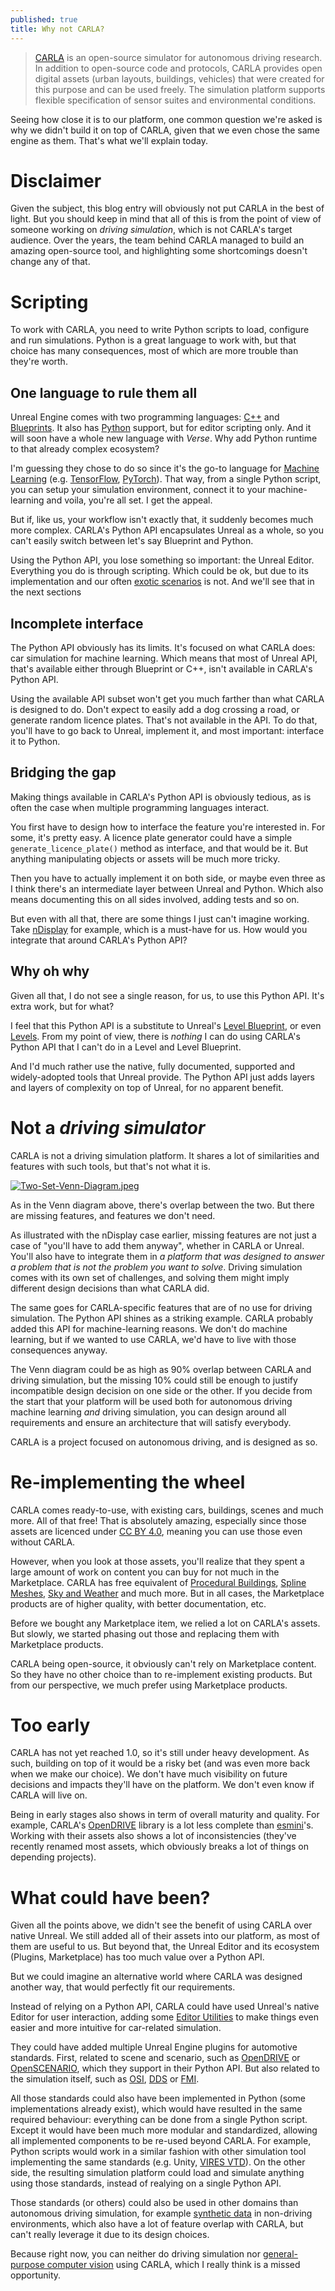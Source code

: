 ```yaml
---
published: true
title: Why not CARLA?
---
```

> [CARLA](http://carla.org/) is an open-source simulator for autonomous driving research. In addition to open-source code and protocols, CARLA provides open digital assets (urban layouts, buildings, vehicles) that were created for this purpose and can be used freely. The simulation platform supports flexible specification of sensor suites and environmental conditions.

Seeing how close it is to our platform, one common question we're asked is why we didn't build it on top of CARLA, given that we even chose the same engine as them. That's what we'll explain today.

# Disclaimer

Given the subject, this blog entry will obviously not put CARLA in the best of light. But you should keep in mind that all of this is from the point of view of someone working on *driving simulation*, which is not CARLA's target audience. Over the years, the team behind CARLA managed to build an amazing open-source tool, and highlighting some shortcomings doesn't change any of that.

# Scripting

To work with CARLA, you need to write Python scripts to load, configure and run simulations. Python is a great language to work with, but that choice has many consequences, most of which are more trouble than they're worth.

## One language to rule them all

Unreal Engine comes with two programming languages: [C++](https://docs.unrealengine.com/en-US/ProgrammingAndScripting/ProgrammingWithCPP/index.html) and [Blueprints](https://docs.unrealengine.com/en-US/ProgrammingAndScripting/Blueprints/index.html). It also has [Python](https://docs.unrealengine.com/en-US/ProductionPipelines/ScriptingAndAutomation/Python/index.html) support, but for editor scripting only. And it will soon have a whole new language with *Verse*. Why add Python runtime to that already complex ecosystem?

I'm guessing they chose to do so since it's the go-to language for [Machine Learning](https://en.wikipedia.org/wiki/Machine_learning) (e.g. [TensorFlow](https://www.tensorflow.org/), [PyTorch](https://pytorch.org/)). That way, from a single Python script, you can setup your simulation environment, connect it to your machine-learning and voila, you're all set. I get the appeal.

But if, like us, your workflow isn't exactly that, it suddenly becomes much more complex. CARLA's Python API encapsulates Unreal as a whole, so you can't easily switch between let's say Blueprint and Python.

Using the Python API, you lose something so important: the Unreal Editor. Everything you do is through scripting. Which could be ok, but due to its implementation and our often [exotic scenarios](/scenarios) is not. And we'll see that in the next sections

## Incomplete interface

The Python API obviously has its limits. It's focused on what CARLA does: car simulation for machine learning. Which means that most of Unreal API, that's available either through Blueprint or C++, isn't available in CARLA's Python API.

Using the available API subset won't get you much farther than what CARLA is designed to do. Don't expect to easily add a dog crossing a road, or generate random licence plates. That's not available in the API. To do that, you'll have to go back to Unreal, implement it, and most important: interface it to Python.

## Bridging the gap

Making things available in CARLA's Python API is obviously tedious, as is often the case when multiple programming languages interact.

You first have to design how to interface the feature you're interested in. For some, it's pretty easy. A licence plate generator could have a simple `generate_licence_plate()` method as interface, and that would be it. But anything manipulating objects or assets will be much more tricky.

Then you have to actually implement it on both side, or maybe even three as I think there's an intermediate layer between Unreal and Python. Which also means documenting this on all sides involved, adding tests and so on.

But even with all that, there are some things I just can't imagine working. Take [nDisplay](https://docs.unrealengine.com/en-US/WorkingWithMedia/nDisplay/index.html) for example, which is a must-have for us. How would you integrate that around CARLA's Python API?

## Why oh why

Given all that, I do not see a single reason, for us, to use this Python API. It's extra work, but for what?

I feel that this Python API is a substitute to Unreal's [Level Blueprint](https://docs.unrealengine.com/en-US/ProgrammingAndScripting/Blueprints/UserGuide/Types/LevelBlueprint/index.html), or even [Levels](https://docs.unrealengine.com/en-US/Basics/Levels/index.html). From my point of view, there is *nothing* I can do using CARLA's Python API that I can't do in a Level and Level Blueprint.

And I'd much rather use the native, fully documented, supported and widely-adopted tools that Unreal provide. The Python API just adds layers and layers of complexity on top of Unreal, for no apparent benefit.

# Not a *driving simulator*

CARLA is not a driving simulation platform. It shares a lot of similarities and features with such tools, but that's not what it is.

[![Two-Set-Venn-Diagram.jpeg]({{site.baseurl}}/images/Two-Set-Venn-Diagram.jpeg)][0]

As in the Venn diagram above, there's overlap between the two. But there are missing features, and features we don't need.

As illustrated with the nDisplay case earlier, missing features are not just a case of "you'll have to add them anyway", whether in CARLA or Unreal. You'll also have to integrate them in *a platform that was designed to answer a problem that is not the problem you want to solve*. Driving simulation comes with its own set of challenges, and solving them might imply different design decisions than what CARLA did.

The same goes for CARLA-specific features that are of no use for driving simulation. The Python API shines as a striking example. CARLA probably added this API for machine-learning reasons. We don't do machine learning, but if we wanted to use CARLA, we'd have to live with those consequences anyway.

The Venn diagram could be as high as 90% overlap between CARLA and driving simulation, but the missing 10% could still be enough to justify incompatible design decision on one side or the other. If you decide from the start that your platform will be used both for autonomous driving machine learning *and* driving simulation, you can design around all requirements and ensure an architecture that will satisfy everybody.

CARLA is a project focused on autonomous driving, and is designed as so.

# Re-implementing the wheel

CARLA comes ready-to-use, with existing cars, buildings, scenes and much more. All of that free! That is absolutely amazing, especially since those assets are licenced under [CC BY 4.0](https://creativecommons.org/licenses/by/4.0/), meaning you can use those even without CARLA.

However, when you look at those assets, you'll realize that they spent a large amount of work on content you can buy for not much in the Marketplace. CARLA has free equivalent of [Procedural Buildings](https://www.unrealengine.com/marketplace/en-US/product/city-downtown-pack), [Spline Meshes](https://www.unrealengine.com/marketplace/en-US/product/nv-spline-tools), [Sky and Weather](https://www.unrealengine.com/marketplace/en-US/product/ultra-dynamic-sky) and much more. But in all cases, the Marketplace products are of higher quality, with better documentation, etc.

Before we bought any Marketplace item, we relied a lot on CARLA's assets. But slowly, we started phasing out those and replacing them with Marketplace products.

CARLA being open-source, it obviously can't rely on Marketplace content. So they have no other choice than to re-implement existing products. But from our perspective, we much prefer using Marketplace products.

# Too early

CARLA has not yet reached 1.0, so it's still under heavy development. As such, building on top of it would be a risky bet (and was even more back when we make our choice). We don't have much visibility on future decisions and impacts they'll have on the platform. We don't even know if CARLA will live on.

Being in early stages also shows in term of overall maturity and quality. For example, CARLA's [OpenDRIVE](/opendrive) library is a lot less complete than [esmini](https://github.com/esmini/esmini)'s. Working with their assets also shows a lot of inconsistencies (they've recently renamed most assets, which obviously breaks a lot of things on depending projects).

# What could have been?

Given all the points above, we didn't see the benefit of using CARLA over native Unreal. We still added all of their assets into our platform, as most of them are useful to us. But beyond that, the Unreal Editor and its ecosystem (Plugins, Marketplace) has too much value over a Python API.

But we could imagine an alternative world where CARLA was designed another way, that would perfectly fit our requirements.

Instead of relying on a Python API, CARLA could have used Unreal's native Editor for user interaction, adding some [Editor Utilities](https://docs.unrealengine.com/en-US/ProductionPipelines/ScriptingAndAutomation/index.html) to make things even easier and more intuitive for car-related simulation.

They could have added multiple Unreal Engine plugins for automotive standards. First, related to scene and scenario, such as [OpenDRIVE](https://www.asam.net/standards/detail/opendrive/) or [OpenSCENARIO](https://www.asam.net/standards/detail/openscenario/), which they support in their Python API. But also related to the simulation itself, such as [OSI](https://opensimulationinterface.github.io/osi-documentation/index.html), [DDS](https://www.omg.org/omg-dds-portal/) or [FMI](https://fmi-standard.org/).

All those standards could also have been implemented in Python (some implementations already exist), which would have resulted in the same required behaviour: everything can be done from a single Python script. Except it would have been much more modular and standardized, allowing all implemented components to be re-used beyond CARLA. For example, Python scripts would work in a similar fashion with other simulation tool implementing the same standards (e.g. Unity, [VIRES VTD](https://vires.mscsoftware.com/)). On the other side, the resulting simulation platform could load and simulate anything using those standards, instead of realying on a single Python API.

Those standards (or others) could also be used in other domains than autonomous driving simulation, for example [synthetic data](https://en.wikipedia.org/wiki/Synthetic_data) in non-driving environments, which also have a lot of feature overlap with CARLA, but can't really leverage it due to its design choices.

Because right now, you can neither do driving simulation nor [general-purpose computer vision](https://blogs.unity3d.com/2020/06/10/use-unitys-computer-vision-tools-to-generate-and-analyze-synthetic-data-at-scale-to-train-your-ml-models/) using CARLA, which I really think is a missed opportunity.

[0]: https://www.lucidchart.com/pages/fr/exemple/diagramme-de-venn-en-ligne
